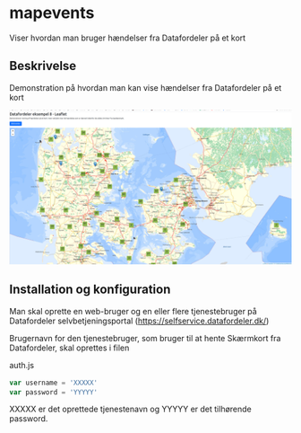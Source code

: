# mapevents
Viser hvordan man bruger hændelser fra Datafordeler på et kort

## Beskrivelse

Demonstration på hvordan man kan vise hændelser fra Datafordeler på et kort

![Demo](./images/Screenshot01.png)

## Installation og konfiguration

Man skal oprette en web-bruger og en eller flere tjenestebruger på Datafordeler selvbetjeningsportal (https://selfservice.datafordeler.dk/)

Brugernavn for den tjenestebruger, som bruger til at hente Skærmkort fra Datafordeler, skal oprettes i filen

auth.js

```javascript
var username = 'XXXXX'
var password = 'YYYYY'
```

XXXXX er det oprettede tjenestenavn og YYYYY er det tilhørende password.
